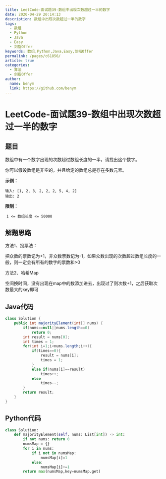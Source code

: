 ```yaml
---
title: LeetCode-面试题39-数组中出现次数超过一半的数字
date: 2020-04-29 20:14:13
description: 数组中出现次数超过一半的数字
tags: 
  - 数组
  - Python
  - Java
  - Easy
  - 剑指Offer
keywords: 数组,Python,Java,Easy,剑指Offer
permalink: /pages/c61856/
article: true
categories: 
  - 算法
  - 剑指Offer
author: 
  name: benym
  link: https://github.com/benym
---
```


# LeetCode-面试题39-数组中出现次数超过一半的数字 

## 题目

数组中有一个数字出现的次数超过数组长度的一半，请找出这个数字。

你可以假设数组是非空的，并且给定的数组总是存在多数元素。

 

**示例：**

```
输入: [1, 2, 3, 2, 2, 2, 5, 4, 2]
输出: 2
```

**限制：**

​	`1 <= 数组长度 <= 50000`

## 解题思路

方法1、投票法：

把众数的票数记为+1，非众数票数记为-1，如果众数出现的次数超过数组长度的一般，则一定会有所有的数字的票数和>0

方法2、哈希Map

空间换时间，没有出现在map中的数添加进去，出现过了则次数+1，之后获取次数最大的key即可

## Java代码

```java
class Solution {
    public int majorityElement(int[] nums) {
        if(nums==null||nums.length==0)
            return 0;
        int result = nums[0];
        int times = 1;
        for(int i=1;i<nums.length;i++){
            if(times==0){
                result = nums[i];
                times = 1;
            }
            else if(nums[i]==result)
                times++;
            else
                times--;
        }
        return result;
    }
}
```

## Python代码

```python
class Solution:
    def majorityElement(self, nums: List[int]) -> int:
        if not nums: return 0
        numsMap = {}
        for i in nums:
            if i not in numsMap:
                numsMap[i]=1
            else:
                numsMap[i]+=1
        return max(numsMap,key=numsMap.get)
```

